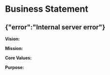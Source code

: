 # Business Statement

{"error":"Internal server error"}
---

**Vision:**



**Mission:**



**Core Values:**



**Purpose:**


